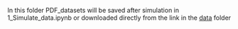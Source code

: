 In this folder PDF_datasets will be saved after simulation in 1_Simulate_data.ipynb or downloaded directly from the link in the [data](/data) folder
